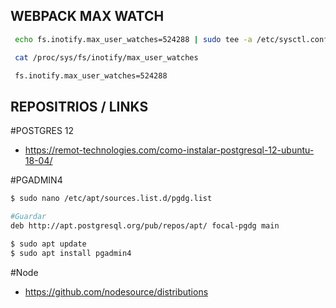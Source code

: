 

## WEBPACK MAX WATCH

```bash
 echo fs.inotify.max_user_watches=524288 | sudo tee -a /etc/sysctl.conf && sudo sysctl -p

 cat /proc/sys/fs/inotify/max_user_watches

 fs.inotify.max_user_watches=524288
```

## REPOSITRIOS / LINKS


 #POSTGRES 12

  - https://remot-technologies.com/como-instalar-postgresql-12-ubuntu-18-04/
  
  #PGADMIN4
  ```bash
  $ sudo nano /etc/apt/sources.list.d/pgdg.list
  
  #Guardar
  deb http://apt.postgresql.org/pub/repos/apt/ focal-pgdg main
  
  $ sudo apt update
  $ sudo apt install pgadmin4
  ```
  #Node
  
  - https://github.com/nodesource/distributions
